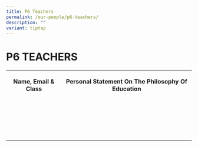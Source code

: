 ```yaml
---
title: P6 Teachers
permalink: /our-people/p6-teachers/
description: ""
variant: tiptap
---
```

<h1><strong>P6 TEACHERS</strong></h1><table><tbody><tr><th rowspan="1" colspan="1"><p>Name, Email &amp; Class</p></th><th rowspan="1" colspan="1"><p>Personal Statement On The Philosophy Of Education</p></th></tr><tr><td rowspan="1" colspan="1"><p></p></td><td rowspan="1" colspan="1"><p></p></td></tr><tr><td rowspan="1" colspan="1"><p></p></td><td rowspan="1" colspan="1"><p></p></td></tr><tr><td rowspan="1" colspan="1"><p></p></td><td rowspan="1" colspan="1"><p></p></td></tr><tr><td rowspan="1" colspan="1"><p></p></td><td rowspan="1" colspan="1"><p></p></td></tr><tr><td rowspan="1" colspan="1"><p></p></td><td rowspan="1" colspan="1"><p></p></td></tr></tbody></table><p></p>
